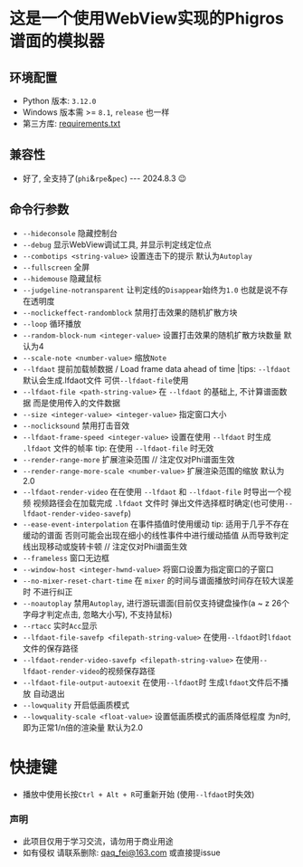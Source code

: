 # 这是一个使用WebView实现的Phigros谱面的模拟器

## 环境配置
- Python 版本: `3.12.0`
- Windows 版本需 >= `8.1`, `release` 也一样
- 第三方库: [requirements.txt](./requirements.txt)

## 兼容性
- 好了, 全支持了(`phi`&`rpe`&`pec`) --- 2024.8.3 😉

## 命令行参数
- `--hideconsole` 隐藏控制台
- `--debug` 显示WebView调试工具, 并显示判定线定位点
- `--combotips <string-value>` 设置连击下的提示 默认为`Autoplay`
- `--fullscreen` 全屏
- `--hidemouse` 隐藏鼠标
- `--judgeline-notransparent` 让判定线的`Disappear`始终为`1.0` 也就是说不存在透明度
- `--noclickeffect-randomblock` 禁用打击效果的随机扩散方块
- `--loop` 循环播放
- `--random-block-num <integer-value>` 设置打击效果的随机扩散方块数量 默认为4
- `--scale-note <number-value>` 缩放`Note`
- `--lfdaot` 提前加载帧数据 / Load frame data ahead of time |tips: `--lfdaot`默认会生成.lfdaot文件 可供`--lfdaot-file`使用
- `--lfdaot-file <path-string-value>` 在 `--lfdaot` 的基础上, 不计算谱面数据 而是使用传入的文件数据
- `--size <integer-value> <integer-value>` 指定窗口大小
- `--noclicksound` 禁用打击音效
- `--lfdaot-frame-speed <integer-value>` 设置在使用 `--lfdaot` 时生成 `.lfdaot` 文件的帧率 tip: 在使用 `--lfdaot-file` 时无效
- `--render-range-more` 扩展渲染范围 // 注定仅对Phi谱面生效
- `--render-range-more-scale <number-value>` 扩展渲染范围的缩放 默认为2.0
- `--lfdaot-render-video` 在在使用 `--lfdaot` 和 `--lfdaot-file` 时导出一个视频 视频路径会在加载完成 `.lfdaot` 文件时 弹出文件选择框时确定(也可使用`--lfdaot-render-video-savefp`)
- `--ease-event-interpolation` 在事件插值时使用缓动 tip: 适用于几乎不存在缓动的谱面 否则可能会出现在细小的线性事件中进行缓动插值 从而导致判定线出现移动或旋转卡顿 // 注定仅对Phi谱面生效
- `--frameless` 窗口无边框
- `--window-host <integer-hwnd-value>` 将窗口设置为指定窗口的子窗口
- `--no-mixer-reset-chart-time` 在 `mixer` 的时间与谱面播放时间存在较大误差时 不进行纠正
- `--noautoplay` 禁用`Autoplay`, 进行游玩谱面(目前仅支持键盘操作(a ~ z 26个字母才判定点击, 忽略大小写), 不支持鼠标)
- `--rtacc` 实时`Acc`显示
- `--lfdaot-file-savefp <filepath-string-value>` 在使用`--lfdaot`时`lfdaot`文件的保存路径
- `--lfdaot-render-video-savefp <filepath-string-value>` 在使用`--lfdaot-render-video`的视频保存路径
- `--lfdaot-file-output-autoexit` 在使用`--lfdaot`时 生成`lfdaot`文件后不播放 自动退出
- `--lowquality` 开启低画质模式
- `--lowquality-scale <float-value>` 设置低画质模式的画质降低程度 为n时, 即为正常1/n倍的渲染量 默认为2.0

# 快捷键
- 播放中使用长按`Ctrl + Alt + R`可重新开始 (使用`--lfdaot`时失效)

### 声明
- 此项目仅用于学习交流，请勿用于商业用途
- 如有侵权 请联系删除: qaq_fei@163.com 或直接提issue